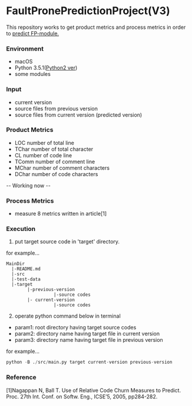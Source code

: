 # FaultPronePredictionProject(V3)

This repository works to get product metrics and process metrics in order to [predict FP-module.](https://github.com/PinkPhayate/FP-Predict)

### Environment

+ macOS
+ Python 3.5.1([Python2 ver](https://github.com/PinkPhayate/FPPP))
+ some modules

### Input

+ current version
+ source files from previous version
+ source files from current version (predicted version)

### Product Metrics

+ LOC    number of total line
+ TChar  number of total character
+ CL     number of code line
+ TComm  number of comment line
+ MChar  number of comment characters
+ DChar  number of code characters

-- Working now --


### Process Metrics

+ measure 8 metrics written in article[1]

### Execution
1. put target source code in 'target' directory.

for example...

```
MainDir
  |-README.md
  |-src
  |-test-data
  |-target
        |-previous-version
                  |-source codes
        |- current-version
                  |-source codes
```
2. operate python command below in terminal
  + param1: root directory having target source codes
  + param2: directory name having target file in current version
  + param3: directory name having target file in previous version

for example...
```python
python -B ./src/main.py target current-version previous-version
```

### Reference

[1]Nagappan N, Ball T. Use of Relative Code Churn Measures to Predict. Proc. 27th Int. Conf. on Softw. Eng., ICSE’5, 2005, pp284-282.
